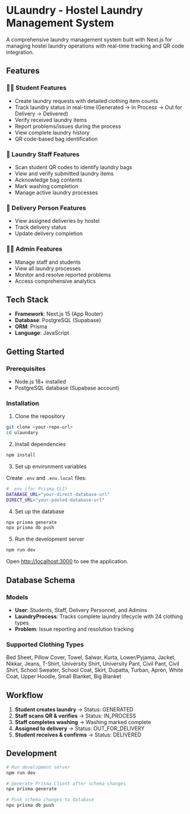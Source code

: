 # ULaundry - Hostel Laundry Management System

A comprehensive laundry management system built with Next.js for managing hostel laundry operations with real-time tracking and QR code integration.

## Features

### 👨‍🎓 Student Features
- Create laundry requests with detailed clothing item counts
- Track laundry status in real-time (Generated → In Process → Out for Delivery → Delivered)
- Verify received laundry items
- Report problems/issues during the process
- View complete laundry history
- QR code-based bag identification

### 👔 Laundry Staff Features
- Scan student QR codes to identify laundry bags
- View and verify submitted laundry items
- Acknowledge bag contents
- Mark washing completion
- Manage active laundry processes

### 🚚 Delivery Person Features
- View assigned deliveries by hostel
- Track delivery status
- Update delivery completion

### 👨‍💼 Admin Features
- Manage staff and students
- View all laundry processes
- Monitor and resolve reported problems
- Access comprehensive analytics

## Tech Stack

- **Framework**: Next.js 15 (App Router)
- **Database**: PostgreSQL (Supabase)
- **ORM**: Prisma
- **Language**: JavaScript

## Getting Started

### Prerequisites
- Node.js 18+ installed
- PostgreSQL database (Supabase account)

### Installation

1. Clone the repository
```bash
git clone <your-repo-url>
cd ulaundary
```

2. Install dependencies
```bash
npm install
```

3. Set up environment variables

Create `.env` and `.env.local` files:

```bash
# .env (for Prisma CLI)
DATABASE_URL="your-direct-database-url"
DIRECT_URL="your-pooled-database-url"
```

4. Set up the database
```bash
npx prisma generate
npx prisma db push
```

5. Run the development server
```bash
npm run dev
```

Open [http://localhost:3000](http://localhost:3000) to see the application.

## Database Schema

### Models
- **User**: Students, Staff, Delivery Personnel, and Admins
- **LaundryProcess**: Tracks complete laundry lifecycle with 24 clothing types
- **Problem**: Issue reporting and resolution tracking

### Supported Clothing Types
Bed Sheet, Pillow Cover, Towel, Salwar, Kurta, Lower/Pyjama, Jacket, Nikkar, Jeans, T-Shirt, University Shirt, University Pant, Civil Pant, Civil Shirt, School Sweater, School Coat, Skirt, Dupatta, Turban, Apron, White Coat, Upper Hoodie, Small Blanket, Big Blanket

## Workflow

1. **Student creates laundry** → Status: GENERATED
2. **Staff scans QR & verifies** → Status: IN_PROCESS
3. **Staff completes washing** → Washing marked complete
4. **Assigned to delivery** → Status: OUT_FOR_DELIVERY
5. **Student receives & confirms** → Status: DELIVERED

## Development

```bash
# Run development server
npm run dev

# Generate Prisma Client after schema changes
npx prisma generate

# Push schema changes to database
npx prisma db push